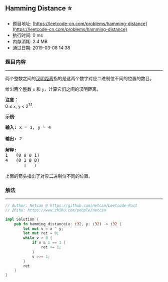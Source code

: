 ## Hamming Distance :star:
- 题目地址: [https://leetcode-cn.com/problems/hamming-distance](https://leetcode-cn.com/problems/hamming-distance)
- 执行时间: 0 ms 
- 内存消耗: 2.4 MB
- 通过日期: 2019-03-08 14:38

### 题目内容
---
<p>两个整数之间的<a href="https://baike.baidu.com/item/%E6%B1%89%E6%98%8E%E8%B7%9D%E7%A6%BB">汉明距离</a>指的是这两个数字对应二进制位不同的位置的数目。</p>

<p>给出两个整数 <code>x</code> 和 <code>y</code>，计算它们之间的汉明距离。</p>

<p><strong>注意：</strong><br />
0 ≤ <code>x</code>, <code>y</code> < 2<sup>31</sup>.</p>

<p><strong>示例:</strong></p>

<pre>
<strong>输入:</strong> x = 1, y = 4

<strong>输出:</strong> 2

<strong>解释:</strong>
1   (0 0 0 1)
4   (0 1 0 0)
       ↑   ↑

上面的箭头指出了对应二进制位不同的位置。
</pre>


### 解法
---
```rust
// Author: Netcan @ https://github.com/netcan/Leetcode-Rust
// Zhihu: https://www.zhihu.com/people/netcan

impl Solution {
    pub fn hamming_distance(x: i32, y: i32) -> i32 {
        let mut v = x ^ y;
        let mut ret = 0;
        while v > 0 {
            if v & 1 == 1 {
                ret += 1;
            }
            v >>= 1;
        }
        ret
    }
}


```